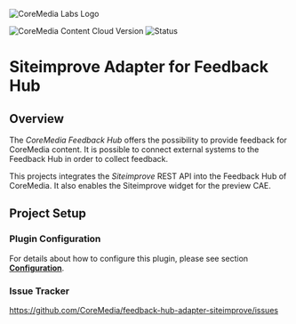 ![CoreMedia Labs Logo](https://documentation.coremedia.com/badges/banner_coremedia_labs_wide.png "CoreMedia Labs Logo")

![CoreMedia Content Cloud Version](https://img.shields.io/static/v1?message=2104&label=CoreMedia%20Content%20Cloud&style=for-the-badge&labelColor=666666&color=672779 
"This badge shows the CoreMedia version this project is compatible with. 
Please read the versioning section of the project to see what other CoreMedia versions are supported and how to find them."
)
![Status](https://img.shields.io/static/v1?message=active&label=Status&style=for-the-badge&labelColor=666666&color=2FAC66 
"The status badge describes if the project is maintained. Possible values are active and inactive. 
If a project is inactive it means that the development has been discontinued and won't support future CoreMedia versions."
)


# Siteimprove Adapter for Feedback Hub 

## Overview 

The _CoreMedia Feedback Hub_ offers the possibility to provide feedback for CoreMedia content. 
It is possible to connect external systems to the Feedback Hub in order to collect feedback. 

This projects integrates the _Siteimprove_ REST API into the Feedback Hub of CoreMedia.
It also enables the Siteimprove widget for the preview CAE.

## Project Setup

### Plugin Configuration

For details about how to configure this plugin, please see section **[Configuration](documentation/README.md)**.
 
### Issue Tracker

https://github.com/CoreMedia/feedback-hub-adapter-siteimprove/issues
